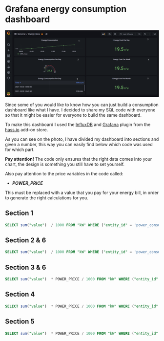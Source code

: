 # Grafana energy consumption dashboard

![Dashboard][dashboard]

Since some of you would like to know how you can just build a consumption dashboard like what I have. I decided to share my SQL code with everyone so that it might be easier for everyone to build the same dashboard.

To make this dashboard I used the [InfluxDB][influxdb-addon] and [Grafana][grafana-addon] plugin from the [hass.io][hassio] add-on store.

As you can see on the photo, I have divided my dashboard into sections and given a number, this way you can easily find below which code was used for which part.

**Pay attention!** The code only ensures that the right data comes into your chart, the design is something you still have to set yourself.

Also pay attention to the price variables in the code called:

- ***POWER_PRICE***

This must be replaced with a value that you pay for your energy bill, in order to generate the right calculations for you.

## Section 1

```sql
SELECT sum("value")  / 1000 FROM "kW" WHERE ("entity_id" = 'power_consumption') AND $timeFilter GROUP BY time(1h) fill(none)
```

## Section 2 & 6

```sql
SELECT sum("value")  / 1000 FROM "kW" WHERE ("entity_id" = 'power_consumption') AND $timeFilter GROUP BY time(1d) fill(null)
```

## Section 3 & 6

```sql
SELECT sum("value")  * POWER_PRICE / 1000 FROM "kW" WHERE ("entity_id" = 'power_consumption') AND $timeFilter GROUP BY time(1d) fill(null)
```

## Section 4

```sql
SELECT sum("value")  * POWER_PRICE / 1000 FROM "kW" WHERE ("entity_id" = 'power_consumption') AND $timeFilter GROUP BY time(7d) fill(null)
```

## Section 5

```sql
SELECT sum("value")  * POWER_PRICE / 1000 FROM "kW" WHERE ("entity_id" = 'power_consumption') AND $timeFilter GROUP BY time(30d) fill(null)
```

[dashboard]: /extras/img/useage-dashboard.png
[influxdb-addon]: https://github.com/hassio-addons/addon-influxdb
[grafana-addon]: https://github.com/hassio-addons/addon-grafana
[hassio]: https://www.home-assistant.io/hassio/
